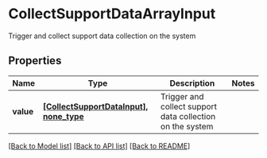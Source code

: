 # CollectSupportDataArrayInput

Trigger and collect support data collection on the system

## Properties
Name | Type | Description | Notes
------------ | ------------- | ------------- | -------------
**value** | [**[CollectSupportDataInput], none_type**](CollectSupportDataInput.md) | Trigger and collect support data collection on the system | 

[[Back to Model list]](../README.md#documentation-for-models) [[Back to API list]](../README.md#documentation-for-api-endpoints) [[Back to README]](../README.md)


